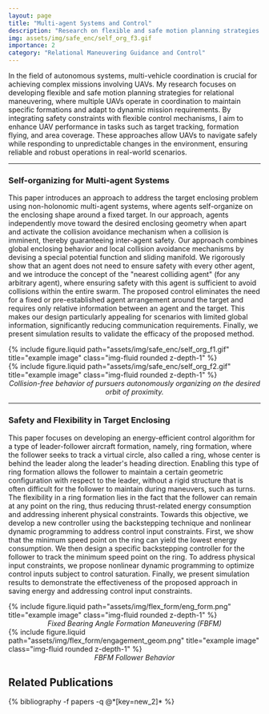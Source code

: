 ```yaml
---
layout: page
title: "Multi-agent Systems and Control"
description: "Research on flexible and safe motion planning strategies for relational maneuvering using UAVs."
img: assets/img/safe_enc/self_org_f3.gif
importance: 2
category: "Relational Maneuvering Guidance and Control"
---
```


In the field of autonomous systems, multi-vehicle coordination is crucial for achieving complex missions involving UAVs. My research focuses on developing flexible and safe motion planning strategies for relational maneuvering, where multiple UAVs operate in coordination to maintain specific formations and adapt to dynamic mission requirements. By integrating safety constraints with flexible control mechanisms, I aim to enhance UAV performance in tasks such as target tracking, formation flying, and area coverage. These approaches allow UAVs to navigate safely while responding to unpredictable changes in the environment, ensuring reliable and robust operations in real-world scenarios.

<hr> <!-- Adding a line to separate sections -->

### Self-organizing for Multi-agent Systems

This paper introduces an approach to address the target enclosing problem using non-holonomic multi-agent systems, where agents self-organize on the enclosing shape around a fixed target. In our approach, agents independently move toward the desired enclosing geometry when apart and activate the collision avoidance mechanism when a collision is imminent, thereby guaranteeing inter-agent safety. Our approach combines global enclosing behavior and local collision avoidance mechanisms by devising a special potential function and sliding manifold. We rigorously show that an agent does not need to ensure safety with every other agent, and we introduce the concept of the "nearest colliding agent" (for any arbitrary agent), where ensuring safety with this agent is sufficient to avoid collisions within the entire swarm. The proposed control eliminates the need for a fixed or pre-established agent arrangement around the target and requires only relative information between an agent and the target. This makes our design particularly appealing for scenarios with limited global information, significantly reducing communication requirements. Finally, we present simulation results to validate the efficacy of the proposed method.

<div class="row justify-content-sm-center">
    <div class="col-sm-6 mt-3 mt-md-0">
        {% include figure.liquid path="assets/img/safe_enc/self_org_f1.gif" title="example image" class="img-fluid rounded z-depth-1" %}
    </div>
    <div class="col-sm-6 mt-3 mt-md-0">
        {% include figure.liquid path="assets/img/safe_enc/self_org_f2.gif" title="example image" class="img-fluid rounded z-depth-1" %}
    </div>
</div>
<div class="caption" style="font-style: italic; font-size: 14px; text-align: center;">
    Collision-free behavior of pursuers autonomously organizing on the desired orbit of proximity.
</div>

<hr> <!-- Adding a line to separate sections -->

### Safety and Flexibility in Target Enclosing

This paper focuses on developing an energy-efficient control algorithm for a type of leader-follower aircraft formation, namely, ring formation, where the follower seeks to track a virtual circle, also called a ring, whose center is behind the leader along the leader's heading direction. Enabling this type of ring formation allows the follower to maintain a certain geometric configuration with respect to the leader, without a rigid structure that is often difficult for the follower to maintain during maneuvers, such as turns. The flexibility in a ring formation lies in the fact that the follower can remain at any point on the ring, thus reducing thrust-related energy consumption and addressing inherent physical constraints. Towards this objective, we develop a new controller using the backstepping technique and nonlinear dynamic programming to address control input constraints. First, we show that the minimum speed point on the ring can yield the lowest energy consumption. We then design a specific backstepping controller for the follower to track the minimum speed point on the ring. To address physical input constraints, we propose nonlinear dynamic programming to optimize control inputs subject to control saturation. Finally, we present simulation results to demonstrate the effectiveness of the proposed approach in saving energy and addressing control input constraints.

<div class="row justify-content-sm-center">
    <div class="col-sm-6 mt-3 mt-md-0">
        {% include figure.liquid path="assets/img/flex_form/eng_form.png" title="example image" class="img-fluid rounded z-depth-1" %}
    </div>
</div>
<div class="caption" style="font-style: italic; font-size: 14px; text-align: center;">
    Fixed Bearing Angle Formation Maneuvering (FBFM)
</div>

<div class="row justify-content-sm-center">
    <div class="col-sm-8 mt-3 mt-md-0">
        {% include figure.liquid path="assets/img/flex_form/engagement_geom.png" title="example image" class="img-fluid rounded z-depth-1" %}
    </div>
</div>
<div class="caption" style="font-style: italic; font-size: 14px; text-align: center;">
    FBFM Follower Behavior
</div>

## Related Publications

<div class="publications">
  {% bibliography -f papers -q @*[key=new_2]* %}
</div>
